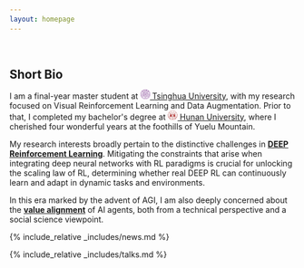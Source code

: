 ```yaml
---
layout: homepage
---
```


<h1 id="about-me"></h1>

<h2 style="margin: 60px 0px 10px;">Short Bio</h2>

I am a final-year master student at [<img src="/assets/Logo/THU.png" alt="THU" width="17" height="17"> Tsinghua University](https://www.tsinghua.edu.cn/en/), with my research focused on Visual Reinforcement Learning and Data Augmentation.
Prior to that, I completed my bachelor's degree at [<img src="/assets/Logo/HNU.jpg" alt="THU" width="17" height="17"> Hunan University](http://www-en.hnu.edu.cn/), where I cherished four wonderful years at the foothills of Yuelu Mountain.


My research interests broadly pertain to the distinctive challenges in <strong>[DEEP Reinforcement Learning]()</strong>.
Mitigating the constraints that arise when integrating deep neural networks with RL paradigms is crucial for unlocking the scaling law of RL, determining whether real DEEP RL can continuously learn and adapt in dynamic tasks and environments.

In this era marked by the advent of AGI, I am also deeply concerned about the <strong>[value alignment]()</strong> of AI agents, both from a technical perspective and a social science viewpoint.

{% include_relative _includes/news.md %}

{% include_relative _includes/talks.md %}

